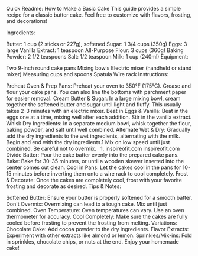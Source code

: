 Quick Readme: How to Make a Basic Cake
This guide provides a simple recipe for a classic butter cake. Feel free to customize with flavors, frosting, and decorations!

Ingredients:

Butter: 1 cup (2 sticks or 227g), softened
Sugar: 1 3/4 cups (350g)
Eggs: 3 large
Vanilla Extract: 1 teaspoon
All-Purpose Flour: 3 cups (360g)
Baking Powder: 2 1/2 teaspoons
Salt: 1/2 teaspoon
Milk: 1 cup (240ml)
Equipment:

Two 9-inch round cake pans
Mixing bowls
Electric mixer (handheld or stand mixer)
Measuring cups and spoons
Spatula
Wire rack
Instructions:

Preheat Oven & Prep Pans: Preheat your oven to 350°F (175°C). Grease and flour your cake pans. You can also line the bottoms with parchment paper for easier removal.
Cream Butter & Sugar: In a large mixing bowl, cream together the softened butter and sugar until light and fluffy. This usually takes 2-3 minutes with an electric mixer.
Beat in Eggs & Vanilla: Beat in the eggs one at a time, mixing well after each addition. Stir in the vanilla extract.
Whisk Dry Ingredients: In a separate medium bowl, whisk together the flour, baking powder, and salt until well combined.
Alternate Wet & Dry: Gradually add the dry ingredients to the wet ingredients, alternating with the milk. Begin and end with the dry ingredients.1 Mix on low speed until just combined. Be careful not to overmix.   
1.
inspireofit.com
inspireofit.com
Divide Batter: Pour the cake batter evenly into the prepared cake pans.
Bake: Bake for 30-35 minutes, or until a wooden skewer inserted into the center comes out clean.
Cool in Pans: Let the cakes cool in the pans for 10-15 minutes before inverting them onto a wire rack to cool completely.
Frost & Decorate: Once the cakes are completely cool, frost with your favorite frosting and decorate as desired.
Tips & Notes:

Softened Butter: Ensure your butter is properly softened for a smooth batter.
Don't Overmix: Overmixing can lead to a tough cake. Mix until just combined.
Oven Temperature: Oven temperatures can vary. Use an oven thermometer for accuracy.
Cool Completely: Make sure the cakes are fully cooled before frosting to prevent the frosting from melting.
Variations:
Chocolate Cake: Add cocoa powder to the dry ingredients.
Flavor Extracts: Experiment with other extracts like almond or lemon.
Sprinkles/Mix-ins: Fold in sprinkles, chocolate chips, or nuts at the end.
Enjoy your homemade cake!
